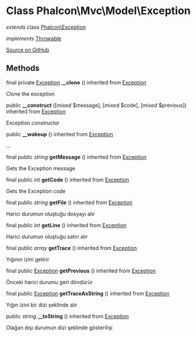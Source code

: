 # Class **Phalcon\\Mvc\\Model\\Exception**

*extends* class [Phalcon\Exception](/en/3.1.2/api/Phalcon_Exception)

*implements* [Throwable](http://php.net/manual/en/class.throwable.php)

<a href="https://github.com/phalcon/cphalcon/blob/master/phalcon/mvc/model/exception.zep" class="btn btn-default btn-sm">Source on GitHub</a>

## Methods

final private [Exception](http://php.net/manual/en/class.exception.php) **__clone** () inherited from [Exception](http://php.net/manual/en/class.exception.php)

Clone the exception

public **__construct** ([*mixed* $message], [*mixed* $code], [*mixed* $previous]) inherited from [Exception](http://php.net/manual/en/class.exception.php)

Exception constructor

public **__wakeup** () inherited from [Exception](http://php.net/manual/en/class.exception.php)

...

final public *string* **getMessage** () inherited from [Exception](http://php.net/manual/en/class.exception.php)

Gets the Exception message

final public *int* **getCode** () inherited from [Exception](http://php.net/manual/en/class.exception.php)

Gets the Exception code

final public *string* **getFile** () inherited from [Exception](http://php.net/manual/en/class.exception.php)

Harici durumun oluştuğu dosyayı alır

final public *int* **getLine** () inherited from [Exception](http://php.net/manual/en/class.exception.php)

Harici durumun oluştuğu satırı alır

final public *array* **getTrace** () inherited from [Exception](http://php.net/manual/en/class.exception.php)

Yığının izini getirir

final public [Exception](http://php.net/manual/en/class.exception.php) **getPrevious** () inherited from [Exception](http://php.net/manual/en/class.exception.php)

Önceki harici durumu geri döndürür

final public [Exception](http://php.net/manual/en/class.exception.php) **getTraceAsString** () inherited from [Exception](http://php.net/manual/en/class.exception.php)

Yığın izini bir dizi şeklinde alır

public *string* **__toString** () inherited from [Exception](http://php.net/manual/en/class.exception.php)

Olağan dışı durumun dizi şeklinde gösterilişi
